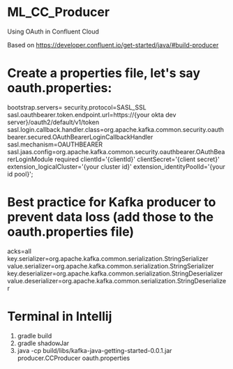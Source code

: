 # ML_CC_Producer
Using OAuth in Confluent Cloud

Based on https://developer.confluent.io/get-started/java/#build-producer 

# Create a properties file, let's say oauth.properties:

bootstrap.servers=<CC cloud url for instance>
security.protocol=SASL_SSL
sasl.oauthbearer.token.endpoint.url=https://{your okta dev server}/oauth2/default/v1/token
sasl.login.callback.handler.class=org.apache.kafka.common.security.oauthbearer.secured.OAuthBearerLoginCallbackHandler
sasl.mechanism=OAUTHBEARER
sasl.jaas.config=org.apache.kafka.common.security.oauthbearer.OAuthBearerLoginModule required clientId='{clientId}' clientSecret='{client secret}' extension_logicalCluster='{your cluster id}' extension_identityPoolId='{your id pool}';

# Best practice for Kafka producer to prevent data loss (add those to the oauth.properties file)
acks=all
key.serializer=org.apache.kafka.common.serialization.StringSerializer
value.serializer=org.apache.kafka.common.serialization.StringSerializer
key.deserializer=org.apache.kafka.common.serialization.StringDeserializer
value.deserializer=org.apache.kafka.common.serialization.StringDeserializer

# Terminal in Intellij
1. gradle build
2. gradle shadowJar 
3. java -cp build/libs/kafka-java-getting-started-0.0.1.jar producer.CCProducer oauth.properties      